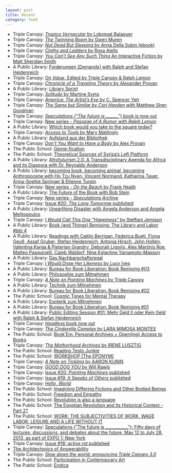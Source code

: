 ```yaml
---
layout: post
title: Recent
category: feed
---
```

*   Triple Canopy: [*Tropico Vernacular* by Lobregat Balaguer](https://www.canopycanopycanopy.com/contents/tropico-vernacular/) 
*   Triple Canopy: [*The Twinning Room* by Gwen Muren](https://www.canopycanopycanopy.com/issues/20/contents/the-twinning-room/) 
*   Triple Canopy: [*Not Dead But Sleeping* by Anna Della Subin (ebook)](https://canopycanopycanopy.com/issues/21/contents/not-dead-but-sleeping) 
*   Triple Canopy: [*Cloths and Ladders* by Rosa Aiello](https://canopycanopycanopy.com/issues/19/contents/cloths-and-ladders)  
*   Triple Canopy: [*You Can’t See Any Such Thing* An Interactive Fiction by Matt Sheridan Smith](https://canopycanopycanopy.com/issues/19/contents/you-cant-see-any-such-thing)  
*   A Public Library: [Forderungen [Demands] with Ralph and Stefan Heidenreich](http://www.apubliclibrary.org/event/forderungen-demands/)
*   Triple Canopy: [*On Value*, Edited by Triple Canopy & Ralph Lemon](https://canopycanopycanopy.com/contents/on-value)  
*   Triple Canopy: [*Chronicle of a Traveling Theory*
by Alexander Provan](https://canopycanopycanopy.com/contents/chronicle-of-a-traveling-theory)  
*   A Public Library: [Library Sprint](http://www.apubliclibrary.org/event/library-sprint/)
*   Triple Canopy: [*Solitude*
by Martine Syms](https://canopycanopycanopy.com/issues/21/contents/solitude/#title-page)  
*   Triple Canopy: [*America: The Artist’s Eye*
by C. Spencer Yeh](https://canopycanopycanopy.com/issues/20/contents/america-the-artists-eye/#title-page)   
*   Triple Canopy: [*The Same but Similar by Cori Hayden* with Matthew Shen Goodman](http://canopycanopycanopy.com/issues/20/contents/the-same-but-similar)
*   Triple Canopy: [*Speculations (“The future is \______”)* book is now out](http://canopycanopycanopy.com/contents/speculations-the-future-is)
*   Triple Canopy: [New series - *Passage of A Rumor with Ralph Lemon*](http://canopycanopycanopy.com/series/passage-of-a-rumor)
*   A Public Library: [Which book would you take to the square today?](http://www.apubliclibrary.org/event/which-book-would-you-take-to-the-square-today/)
*   Triple Canopy: [*Access to Tools* by Mary Mattingly](http://canopycanopycanopy.com/contents/access-to-tools)
*   A Public Library: [Aufstand aus der Bibliothek](http://www.apubliclibrary.org/event/aufstand-aus-der-bibliothek/)
*   Triple Canopy: [*Don't You Want to Have a Body* by Alex Provan](http://canopycanopycanopy.com/contents/dont-you-want-to-have-a-body)
*   The Public School: [Genre-fication](http://thepublicschool.org/node/38594)
*   The Public School: [Theoretical Sources of Syriza’s Left Platform](http://thepublicschool.org/node/38608)
*   A Public Library: [Afrofuturism 2.0: A Transdisciplinary Agenda for Africa and its Diaspora with Dr. Reynaldo Anderson](http://www.apubliclibrary.org/event/afrofuturism-2-0-a-transdisciplinary-agenda-for-africa-and-its-diaspora/)
*   A Public Library: [becoming book, becoming animal, becoming Anthropocene with Ho Tzu Nyen, Vincent Normand, Katharina Tauer, Anna-Sophie Springer & Etienne Turpin](http://www.apubliclibrary.org/event/becoming-book-becoming-animal/)
*   Triple Canopy: [New series - *On the Beach* by Frank Heath](http://canopycanopycanopy.com/series/on-the-beach)
*   A Public Library: [The Future of the Book with Bob Stein](http://www.apubliclibrary.org/event/the-future-of-the-book/)
*   Triple Canopy: [New series - *Speculations Archive*](http://canopycanopycanopy.com/series/speculations-archive)
*   Triple Canopy: [Issue #20: *The Long Tomorrow* published](http://canopycanopycanopy.com/issues/21)
*   A Public Library: [Unearthing Disaster with Angela Anderson and Angela Melitopoulos](http://www.apubliclibrary.org/event/unearthing-disaster/)
*   Triple Canopy: [*I Would Call This One "Happiness"* by Steffani Jemison](http://canopycanopycanopy.com/contents/i-call-this-one-happiness)
*   A Public Library: [Book (and Things) Remixing: The Library and Labor #bbl 4](http://www.apubliclibrary.org/event/book-and-things-remixing-the-library-and-labor-bbl-4/)
*   A Public Library: [Readings with Caitlin Berrigan, Federica Bueti, Fiona Geuß, Assaf Gruber, Stefan Heidenreich, Antonia Hirsch, John Holten, Valentina Karga & Pieterjan Grandry, Deborah Ligorio, Alex Martinis Roe, Matteo Pasquinelli, Caleb Waldorf, Nine Eglantine Yamamoto-Masson](http://www.apubliclibrary.org/event/readings/)
*   A Public Library: [Das Nachbarschaftsregal](http://www.apubliclibrary.org/event/das-nachbarschaftsregal/)
*   Triple Canopy: [*I Would Draw Her Likeness* by Lucy Ives](http://canopycanopycanopy.com/contents/i-would-draw-her-likeness)
*   A Public Library: [Bureau for Book Liberation: Book Remixing #03](http://www.apubliclibrary.org/event/bureau-for-book-liberation-book-remixing-03/)
*   A Public Library: [Philosophie zum Mitnehmen](http://www.apubliclibrary.org/event/zm02/)
*   Triple Canopy: [*A Note on Pointing Machines* by Triple Canopy](http://canopycanopycanopy.com/contents/pointing_machines)
*   A Public Library: [Technik zum Mitnehmen](http://www.apubliclibrary.org/event/zm03/)
*   A Public Library: [Bureau for Book Liberation: Book Remixing #02](http://www.apubliclibrary.org/event/bureau-for-book-liberation-book-remixing-02/)
*   The Public School: [Cosmic Tones for Mental Therapy](http://thepublicschool.org/node/38436)
*   A Public Library: [Esoterik zum Mitnehmen](http://www.apubliclibrary.org/event/zm01/)
*   A Public Library: [Bureau for Book Liberation: Book Remixing #01](http://www.apubliclibrary.org/event/book-remixing-with-the-bureau-for-book-liberation/)
*   A Public Library: [Public Editing Session #01: Mehr Geld II oder Kein Geld with Ralph & Stefan Heidenreich](http://www.apubliclibrary.org/public-editing-session-01-mehr-geld-ii-oder-kein-money-mit-ralph-stefan-heidenreich/)
*   Triple Canopy: [*Headless* book now out](http://canopycanopycanopy.com/contents/headless)
*   Triple Canopy: [*The Cinderella Complex* by LARA MIMOSA MONTES](http://canopycanopycanopy.com/contents/the-cinderella-complex-xxx)
*   The Public School: [Book’Em: Personal Archives + Open(ing) Access to Books](http://thepublicschool.org/node/37828)
*   Triple Canopy: [*The Motherhood Archives* by IRENE LUSZTIG](http://canopycanopycanopy.com/contents/the-motherhood-archives)
*   The Public School: [Reading Testo Junkie](http://thepublicschool.org/node/37696)
*   The Public School: [WORKSHOP [The EPONYM]](http://thepublicschool.org/node/37457)
*   Triple Canopy: [*A Note on Tickling* by AARON KUNIN](http://canopycanopycanopy.com/contents/an-essay-on-tickling)
*   Triple Canopy: [*GOOD DOG YOU* by Will Rawls](http://canopycanopycanopy.com/contents/good_dog_you)
*   Triple Canopy: [Issue #20: *Pointing Machines* published](http://canopycanopycanopy.com/issues/20)
*   Triple Canopy: [Issue #19: *It Speaks of Others* published](http://canopycanopycanopy.com/issues/19)
*   Triple Canopy: [*Hello, World*](http://www.canopycanopycanopy.com/contents/hello_world)
*   The Public School: [Imagining Differing Fictions and Other Bodied Beings](http://thepublicschool.org/node/36064)
*   The Public School: [Freedom and Empathy](http://thepublicschool.org/node/35916)
*   The Public School: [Revolution is also a language](http://thepublicschool.org/node/35471)
*   The Public School: [The Egyptian Revolution and its Historical Context - Part 2?](http://thepublicschool.org/node/34991)
*   The Public School: [WORK: THE SUBJECTIVITIES OF WORK, WAGE LABOR, LEISURE AND A LIFE WITHOUT IT](http://thepublicschool.org/node/34508)
*   Triple Canopy: [Speculations (“The future is ___________”): Fifty days of lectures, discussions, and debates about the future, May 12 to July 28, 2013, as part of EXPO 1: New York](http://canopycanopycanopy.com/programs/87)
*   Triple Canopy: [Issue #18: *active rot* published](http://canopycanopycanopy.com/18)
*   [The Architectonics of Answerability](http://thepublicschool.org/node/34247)
*   Triple Canopy: [*Slow down the world: announcing Triple Canopy 3.0*](http://refresh.canopycanopycanopy.com/)
*   The Public School: [Participation in Contemporary Art](http://thepublicschool.org/node/34139)
*   The Public School: [Erotica](http://thepublicschool.org/node/33855)

